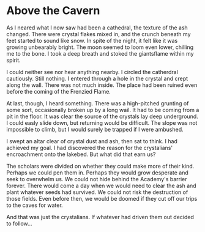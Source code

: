 # Above the Cavern

As I neared what I now saw had been a cathedral, the texture of the ash changed. There were crystal flakes mixed in, and the crunch beneath my feet started to sound like snow. In spite of the night, it felt like it was growing unbearably bright. The moon seemed to loom even lower, chilling me to the bone. I took a deep breath and stoked the giantsflame within my spirit.

I could neither see nor hear anything nearby. I circled the catherdral cautiously. Still nothing. I entered through a hole in the crystal and crept along the wall. There was not much inside. The place had been ruined even before the coming of the Frenzied Flame.

At last, though, I heard something. There was a high-pitched grunting of some sort, occasionally broken up by a long wail. It had to be coming from a pit in the floor. It was clear the source of the crystals lay deep underground. I could easly slide down, but returning would be difficult. The slope was not impossible to climb, but I would surely be trapped if I were ambushed.

I swept an altar clear of crystal dust and ash, then sat to think. I had achieved my goal. I had discovered the reason for the crystalians' encroachment onto the lakebed. But what did that earn us?

The scholars were divided on whether they could make more of their kind. Perhaps we could pen them in. Perhaps they would grow desperate and seek to overwhelm us. We could not hide behind the Academy's barrier forever. There would come a day when we would need to clear the ash and plant whatever seeds had survived. We could not risk the destruction of those fields. Even before then, we would be doomed if they cut off our trips to the caves for water.

And that was just the crystalians. If whatever had driven them out decided to follow…
